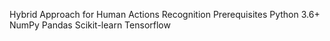 Hybrid Approach for Human Actions Recognition
Prerequisites
Python 3.6+
NumPy
Pandas
Scikit-learn
Tensorflow
